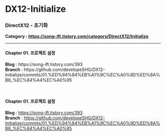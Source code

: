 # DX12-Initialize
<h3>DirectX12 - 초기화</h3>

<b>Category : https://song-ift.tistory.com/category/DirectX12/Initialize</b>

<hr size="5">

<h4>Chapter 01. 프로젝트 설정</h4>
<b>Blog</b> : https://song-ift.tistory.com/393
<br><b>Branch</b> : https://github.com/developeSHG/DX12-Initialize/commits/01.%ED%94%84%EB%A1%9C%EC%A0%9D%ED%8A%B8_%EC%84%A4%EC%A0%95

<br><h4>Chapter 01. 프로젝트 설정</h4>
<b>Blog</b> : https://song-ift.tistory.com/393
<br><b>Branch</b> : https://github.com/developeSHG/DX12-Initialize/commits/01.%ED%94%84%EB%A1%9C%EC%A0%9D%ED%8A%B8_%EC%84%A4%EC%A0%95

